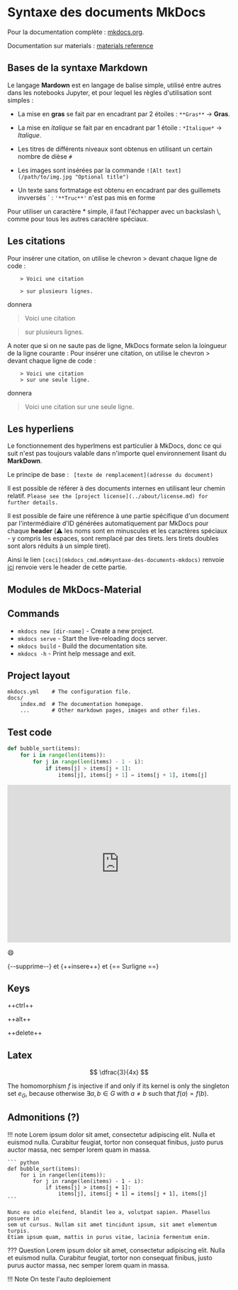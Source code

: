 # Syntaxe des documents MkDocs

Pour la documentation complète : [mkdocs.org](https://www.mkdocs.org).

Documentation sur materials :  [materials reference ](https://squidfunk.github.io/mkdocs-material/reference/abbreviations/)

## Bases de la syntaxe Markdown

Le langage **Mardown** est en langage de balise simple, utilisé entre autres dans les notebooks Jupyter, et pour lequel les règles d'utilisation sont simples :

* La mise en **gras** se fait par en encadrant par 2 étoiles  : `**Gras**` -> **Gras**.
* La mise en *italique* se fait par en encadrant par 1 étoile  : `*Italique*` -> *Italique*.

* Les titres de différents niveaux sont obtenus en utilisant un certain nombre de  dièse `#`
* Les images sont insérées par la commande ````![Alt text](/path/to/img.jpg "Optional title")````
* Un texte sans fortmatage est obtenu en encadrant par des guillemets invversés \` : ` '**Truc**' ` n'est pas mis en forme

Pour utiliser un caractère \* simple, il faut l'échapper avec un backslash \\, comme pour tous les autres caractère spéciaux.  

## Les citations

Pour  insérer une citation, on utilise le chevron \> devant chaque ligne de code :
````
	> Voici une citation
	
	> sur plusieurs lignes.
````
donnera 
> Voici une citation

> sur plusieurs lignes.

A noter que si on ne saute pas de ligne, MkDocs formate selon la loingueur de la ligne courante :
Pour  insérer une citation, on utilise le chevron \> devant chaque ligne de code :
````
	> Voici une citation
	> sur une seule ligne.
````
donnera 
> Voici une citation
> sur une seule ligne.




## Les hyperliens

Le fonctionnement des hyperlmens est particulier à MkDocs, donc ce qui suit n'est pas toujours valable dans 
n'importe quel environnement lisant du **MarkDown**.

Le principe de base : ``` [texte de remplacement](adresse du document)```

Il est possible de référer à des documents internes en utilisant leur chemin relatif.
````Please see the [project license](../about/license.md) for further details.````

Il est possible de faire une référence à une partie spécifique d'un document par l'intermédiaire d'ID générées automatiquement par MkDocs pour chaque **header** (⚠️ les noms sont en minuscules et les caractères spéciaux - y compris les espaces, sont remplacé par des tirets. lers tirets doubles sont alors réduits à un simple tiret).

Ainsi le lien ``[ceci](mkdocs_cmd.md#syntaxe-des-documents-mkdocs)`` renvoie [ici](mkdocs_cmd.md#syntaxe-des-documents-mkdocs) renvoie vers le header de cette partie.


## Modules de MkDocs-Material

## Commands

* `mkdocs new [dir-name]` - Create a new project.
* `mkdocs serve` - Start the live-reloading docs server.
* `mkdocs build` - Build the documentation site.
* `mkdocs -h` - Print help message and exit.

## Project layout

    mkdocs.yml    # The configuration file.
    docs/
        index.md  # The documentation homepage.
        ...       # Other markdown pages, images and other files.

## Test code

``` python linenums="1"  hl_lines="2 3"
def bubble_sort(items):
    for i in range(len(items)):
        for j in range(len(items) - 1 - i):
            if items[j] > items[j + 1]:
                items[j], items[j + 1] = items[j + 1], items[j]
```



<iframe src="https://trinket.io/embed/python/3d8d7ce66b" width="100%" height="356" frameborder="0" marginwidth="0" marginheight="0" allowfullscreen></iframe>

 :smile:
 
 {--supprime--} et {++insere++} et {== Surligne ==}
 
## Keys

++ctrl++

++alt++

++delete++


## Latex

$$
 \dfrac{3}{4x}
$$

The homomorphism $f$ is injective if and only if its kernel is only the 
singleton set $e_G$, because otherwise $\exists a,b\in G$ with $a\neq b$ such 
that $f(a)=f(b)$.

## Admonitions (?)

!!! note
    Lorem ipsum dolor sit amet, consectetur adipiscing elit. Nulla et euismod
    nulla. Curabitur feugiat, tortor non consequat finibus, justo purus auctor
    massa, nec semper lorem quam in massa.

    ``` python
    def bubble_sort(items):
        for i in range(len(items)):
            for j in range(len(items) - 1 - i):
                if items[j] > items[j + 1]:
                    items[j], items[j + 1] = items[j + 1], items[j]
    ```

    Nunc eu odio eleifend, blandit leo a, volutpat sapien. Phasellus posuere in
    sem ut cursus. Nullam sit amet tincidunt ipsum, sit amet elementum turpis.
    Etiam ipsum quam, mattis in purus vitae, lacinia fermentum enim.


??? Question
    Lorem ipsum dolor sit amet, consectetur adipiscing elit. Nulla et euismod
    nulla. Curabitur feugiat, tortor non consequat finibus, justo purus auctor
    massa, nec semper lorem quam in massa.
	
	
!!! Note
On teste l'auto deploiement